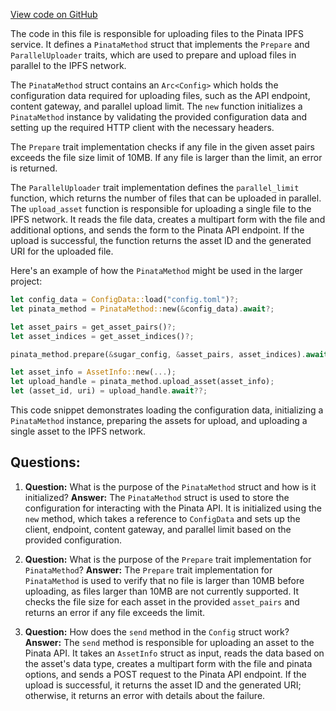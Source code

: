 [View code on GitHub](https://github.com/metaplex-foundation/sugar/src/upload/methods/pinata.rs)

The code in this file is responsible for uploading files to the Pinata IPFS service. It defines a `PinataMethod` struct that implements the `Prepare` and `ParallelUploader` traits, which are used to prepare and upload files in parallel to the IPFS network.

The `PinataMethod` struct contains an `Arc<Config>` which holds the configuration data required for uploading files, such as the API endpoint, content gateway, and parallel upload limit. The `new` function initializes a `PinataMethod` instance by validating the provided configuration data and setting up the required HTTP client with the necessary headers.

The `Prepare` trait implementation checks if any file in the given asset pairs exceeds the file size limit of 10MB. If any file is larger than the limit, an error is returned.

The `ParallelUploader` trait implementation defines the `parallel_limit` function, which returns the number of files that can be uploaded in parallel. The `upload_asset` function is responsible for uploading a single file to the IPFS network. It reads the file data, creates a multipart form with the file and additional options, and sends the form to the Pinata API endpoint. If the upload is successful, the function returns the asset ID and the generated URI for the uploaded file.

Here's an example of how the `PinataMethod` might be used in the larger project:

```rust
let config_data = ConfigData::load("config.toml")?;
let pinata_method = PinataMethod::new(&config_data).await?;

let asset_pairs = get_asset_pairs()?;
let asset_indices = get_asset_indices()?;

pinata_method.prepare(&sugar_config, &asset_pairs, asset_indices).await?;

let asset_info = AssetInfo::new(...);
let upload_handle = pinata_method.upload_asset(asset_info);
let (asset_id, uri) = upload_handle.await??;
```

This code snippet demonstrates loading the configuration data, initializing a `PinataMethod` instance, preparing the assets for upload, and uploading a single asset to the IPFS network.
## Questions: 
 1. **Question:** What is the purpose of the `PinataMethod` struct and how is it initialized?
   **Answer:** The `PinataMethod` struct is used to store the configuration for interacting with the Pinata API. It is initialized using the `new` method, which takes a reference to `ConfigData` and sets up the client, endpoint, content gateway, and parallel limit based on the provided configuration.

2. **Question:** What is the purpose of the `Prepare` trait implementation for `PinataMethod`?
   **Answer:** The `Prepare` trait implementation for `PinataMethod` is used to verify that no file is larger than 10MB before uploading, as files larger than 10MB are not currently supported. It checks the file size for each asset in the provided `asset_pairs` and returns an error if any file exceeds the limit.

3. **Question:** How does the `send` method in the `Config` struct work?
   **Answer:** The `send` method is responsible for uploading an asset to the Pinata API. It takes an `AssetInfo` struct as input, reads the data based on the asset's data type, creates a multipart form with the file and pinata options, and sends a POST request to the Pinata API endpoint. If the upload is successful, it returns the asset ID and the generated URI; otherwise, it returns an error with details about the failure.